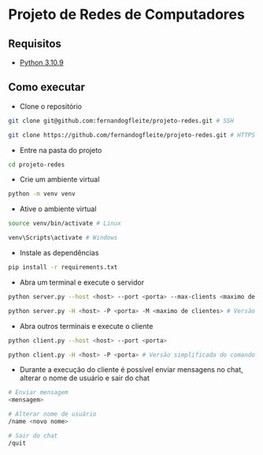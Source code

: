 # Projeto de Redes de Computadores

## Requisitos
- [Python 3.10.9](https://www.python.org/downloads/release/python-3109/)

## Como executar



- Clone o repositório
```bash
git clone git@github.com:fernandogfleite/projeto-redes.git # SSH
```
```bash
git clone https://github.com/fernandogfleite/projeto-redes.git # HTTPS
```

- Entre na pasta do projeto
```bash
cd projeto-redes
```

- Crie um ambiente virtual
```bash
python -m venv venv 
```

- Ative o ambiente virtual
```bash
source venv/bin/activate # Linux
```
```bash
venv\Scripts\activate # Windows
```

- Instale as dependências
```bash
pip install -r requirements.txt
```

- Abra um terminal e execute o servidor
```bash
python server.py --host <host> --port <porta> --max-clients <maximo de clientes>
```
```bash
python server.py -H <host> -P <porta> -M <maximo de clientes> # Versão simplificada do comando
```

- Abra outros terminais e execute o cliente
```bash
python client.py --host <host> --port <porta>
```
```bash
python client.py -H <host> -P <porta> # Versão simplificada do comando
```

- Durante a execução do cliente é possível enviar mensagens no chat, alterar o nome de usuário e sair do chat
```bash
# Enviar mensagem
<mensagem>

# Alterar nome de usuário
/name <novo nome>

# Sair do chat
/quit
```
